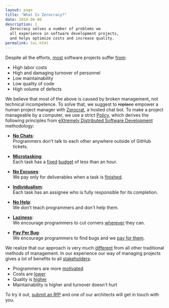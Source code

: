 ```yaml
---
layout: page
title: "What Is Zerocracy?"
date: 2018-06-06
description: |
  Zerocracy solves a number of problems we
  all experience in software development projects,
  and helps optimize costs and increase quality.
permalink: toc.html
---
```


Despite all the efforts,
[most](https://www.projectsmart.co.uk/white-papers/chaos-report.pdf)
software projects suffer
[from](https://www.infoq.com/articles/software-failure-reasons):

  * High labor costs
  * High and damaging turnover of personnel
  * Low maintainability
  * Low quality of code
  * High volume of defects

We believe that most of the above is caused by broken
management, not technical incompetence. To solve that, we
suggest to <del>replace</del> empower a human project manager with
[Zerocrat](http://www.yegor256.com/2018/03/21/zerocracy-announcement.html),
a hosted chat bot.
To make a project manageable by a computer, we use a strict
[Policy](/policy.html), which derives the following principles from
[eXtremely Distributed Software Development](http://www.xdsd.org) methodology:

  * [**No Chats**](http://www.yegor256.com/2014/10/07/stop-chatting-start-coding.html):<br/>
    Programmers don't talk to each other anywhere outside of GitHub tickets.

  * [**Microtasking**](http://www.yegor256.com/2017/11/28/microtasking.html):<br/>
    Each task has a [fixed](http://www.yegor256.com/2018/01/09/micro-budgeting.html)
    [budget](http://www.zerocracy.com/policy.html#4) of less than an hour.

  * [**No Excuses**](http://www.yegor256.com/2014/04/13/no-obligations-principle.html):<br/>
    We pay only for deliverables when a task is
    [finished](http://www.yegor256.com/2014/04/15/definition-of-done.html).

  * [**Individualism**](http://www.yegor256.com/2014/11/24/principles-of-bug-tracking.html):<br/>
    Each task has an assignee who is fully responsible for its completion.

  * [**No Help**](http://www.yegor256.com/2015/02/16/it-is-not-a-school.html):<br/>
    We don't teach programmers and don't help them.

  * [**Laziness**](http://www.yegor256.com/2015/01/15/how-to-cut-corners.html):<br/>
    We encourage programmers to cut corners
    [wherever](http://www.yegor256.com/2018/03/06/speed-vs-quality.html)
    they can.

  * [**Pay Per Bug**](http://www.yegor256.com/2014/04/13/bugs-are-welcome.html):<br/>
    We encourage programmers to find bugs and we [pay for them](http://www.zerocracy.com/policy.html#29).

We realize that our approach is very much
[different](http://www.yegor256.com/2014/04/17/how-xdsd-is-different.html) from all other
traditional methods of management. In our experience
our way of managing projects gives a lot of benefits to
all [stakeholders](http://www.yegor256.com/2016/07/10/software-project-roles.html):

  * Programmers are more [motivated](http://www.yegor256.com/2017/09/19/what-motivates-me.html)
  * Costs are [lower](http://www.yegor256.com/2014/04/11/cost-of-loc.html)
  * Quality is [higher](http://www.yegor256.com/2016/08/05/distributed-teams-are-higher-quality.html)
  * Maintainability is higher and turnover doesn't hurt

To try it out, [submit an RfP](https://www.0crat.com/rfp)
and one of our architects will get in touch with you.
